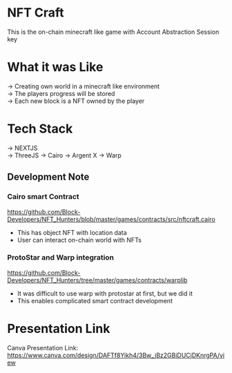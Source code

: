 # NFT Craft

This is the on-chain minecraft like game with Account Abstraction Session key

# What it was Like
-> Creating own world in a minecraft like environment <br/>
-> The players progress will be stored <br/>
-> Each new block is a NFT owned by the player

# Tech Stack
-> NEXTJS <br/>
-> ThreeJS
-> Cairo 
-> Argent X
-> Warp

## Development Note

### Cairo smart Contract

https://github.com/Block-Developers/NFT_Hunters/blob/master/games/contracts/src/nftcraft.cairo

- This has object NFT with location data
- User can interact on-chain world with NFTs

### ProtoStar and Warp integration

https://github.com/Block-Developers/NFT_Hunters/tree/master/games/contracts/warplib

- It was difficult to use warp with protostar at first, but we did it
- This enables complicated smart contract development

# Presentation Link
Canva Presentation Link: https://www.canva.com/design/DAFTf8Yikh4/3Bw_jBz2GBiDUCjDKnrgPA/view
